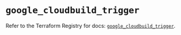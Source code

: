 # `google_cloudbuild_trigger`

Refer to the Terraform Registry for docs: [`google_cloudbuild_trigger`](https://registry.terraform.io/providers/hashicorp/google/6.41.0/docs/resources/cloudbuild_trigger).
